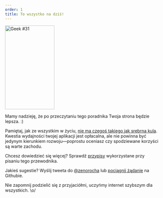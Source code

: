 ```yaml
---
order: 1
title: To wszystko na dziś!
---
```


<div class="img-right">
  <img id="geek-31" src="http://browserdiet.com/img/31.png" alt="Geek #31" width="162" height="275" />
</div>

Mamy nadzieję, że po przeczytaniu tego poradnika Twoja strona będzie lepsza. :)

Pamiętaj, jak ze wszystkim w życiu, [nie ma czegoś takiego jak srebrna kula](http://www.cs.nott.ac.uk/~cah/G51ISS/Documents/NoSilverBullet.html). Kwestia wydajności twojej aplikacji jest opłacalna, ale nie powinna być jedynym kierunkiem rozwoju&mdash;poprostu oceniasz czy spodziewane korzyści są warte zachodu.

Chcesz dowiedzieć się więcej? Sprawdź [przypisy](https://github.com/zenorocha/browser-diet/wiki/References) wykorzystane przy pisaniu tego przewodnika.

Jakieś sugestie? Wyślij tweeta do [@zenorocha](http://twitter.com/zenorocha/) lub [pociągnij żądanie](https://github.com/zenorocha/browser-diet) na Githubie.

Nie zapomnij podzielić się z przyjaciółmi, uczyńmy internet szybszym dla wszystkich. \o/
